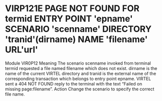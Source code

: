 # VIRP121E PAGE NOT FOUND FOR termid ENTRY POINT 'epname' SCENARIO 'scenname' DIRECTORY 'tranid'(dirname) NAME 'filename' URL'url'
Module
    VIR0P12
Meaning
    The scenario scenname invoked from terminal termid requested a file named filename which does not exist. dirname is the name of the current VIRTEL directory and tranid is the external name of the corresponding transaction which belongs to entry point epname. VIRTEL sent a 404 NOT FOUND reply to the terminal with the text “Failed on missing page:filename”.
Action
    Change the scenario to specify the correct file name.
